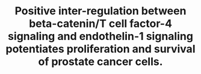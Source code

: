 ---
layout: page
title: " Positive inter-regulation between beta-catenin/T cell factor-4 signaling and endothelin-1 signaling potentiates proliferation and survival of prostate cancer  cells."
breadcrumb: true
categories:
    - publication
## publication related information
pub:
    authors: " Ping Sun, Hui Xiong, Tae Hoon Kim, Bing Ren,  Zhuohua Zhang"
    journal: " Molecular pharmacology"
    date: 2006-02
    doi:  10.1124/mol.105.019620
    volume:  69
    pages:  520--531
    number:  2
    abstract: " Both malignant and normal prostate epithelial cells produce endothelin-1 (ET-1),  a critical factor in prostate cancer (CaP) progression. beta-Catenin (beta-cat),  a key component of the Wnt signaling pathway, is also implicated in CaP progression via beta-cat/T cell factor (Tcf) signaling. We recently demonstrated  that beta-cat/Tcf-4 regulates transcription of ET-1 in colon cancer cells. In the present study, we found that Tcf-4 specifically bound to and activated the ET-1 promoter in vivo in human CaP cells and mouse prostate tissue. Expression of ET-1 in DU145 CaP cells was down-regulated by knocking down endogenous beta-cat or Tcf-4. Ectopic activation of beta-cat/Tcf-4 signaling significantly elevated expression of ET-1 in LNCaP cells. In addition, genetic ablation of beta-cat significantly inhibited transcription of ET-1 in primary prostate epithelial cells. Meanwhile, exogenous ET-1 enhanced beta-cat/Tcf signaling and ET-1 expression in DU145 cells, which was blocked by both selective phosphatidylinositol 3-kinase (PI3K) inhibitor,"
---